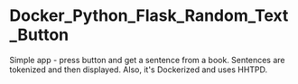 # Docker_Python_Flask_Random_Text_Button
Simple app - press button and get a sentence from a book. Sentences are tokenized and then displayed.
Also, it's Dockerized and uses HHTPD.
